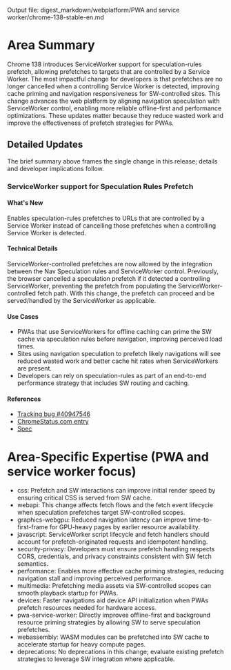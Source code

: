 Output file: digest_markdown/webplatform/PWA and service worker/chrome-138-stable-en.md

# Area Summary

Chrome 138 introduces ServiceWorker support for speculation-rules prefetch, allowing prefetches to targets that are controlled by a Service Worker. The most impactful change for developers is that prefetches are no longer cancelled when a controlling Service Worker is detected, improving cache priming and navigation responsiveness for SW-controlled sites. This change advances the web platform by aligning navigation speculation with ServiceWorker control, enabling more reliable offline-first and performance optimizations. These updates matter because they reduce wasted work and improve the effectiveness of prefetch strategies for PWAs.

## Detailed Updates

The brief summary above frames the single change in this release; details and developer implications follow.

### ServiceWorker support for Speculation Rules Prefetch

#### What's New
Enables speculation-rules prefetches to URLs that are controlled by a Service Worker instead of cancelling those prefetches when a controlling Service Worker is detected.

#### Technical Details
ServiceWorker-controlled prefetches are now allowed by the integration between the Nav Speculation rules and ServiceWorker control. Previously, the browser cancelled a speculation prefetch if it detected a controlling ServiceWorker, preventing the prefetch from populating the ServiceWorker-controlled fetch path. With this change, the prefetch can proceed and be served/handled by the ServiceWorker as applicable.

#### Use Cases
- PWAs that use ServiceWorkers for offline caching can prime the SW cache via speculation rules before navigation, improving perceived load times.
- Sites using navigation speculation to prefetch likely navigations will see reduced wasted work and better cache hit rates when ServiceWorkers are present.
- Developers can rely on speculation-rules as part of an end-to-end performance strategy that includes SW routing and caching.

#### References
- [Tracking bug #40947546](https://bugs.chromium.org/p/chromium/issues/detail?id=40947546)
- [ChromeStatus.com entry](https://chromestatus.com/feature/5121066433150976)
- [Spec](https://wicg.github.io/nav-speculation/speculation-rules.html#speculation-rule-sw-integration)

# Area-Specific Expertise (PWA and service worker focus)

- css: Prefetch and SW interactions can improve initial render speed by ensuring critical CSS is served from SW cache.
- webapi: This change affects fetch flows and the fetch event lifecycle when speculation prefetches target SW-controlled scopes.
- graphics-webgpu: Reduced navigation latency can improve time-to-first-frame for GPU-heavy pages by earlier resource availability.
- javascript: ServiceWorker script lifecycle and fetch handlers should account for prefetch-originated requests and idempotent handling.
- security-privacy: Developers must ensure prefetch handling respects CORS, credentials, and privacy constraints consistent with SW fetch semantics.
- performance: Enables more effective cache priming strategies, reducing navigation stall and improving perceived performance.
- multimedia: Prefetching media assets via SW-controlled scopes can smooth playback startup for PWAs.
- devices: Faster navigations aid device API initialization when PWAs prefetch resources needed for hardware access.
- pwa-service-worker: Directly improves offline-first and background resource priming strategies by allowing SW to serve speculation prefetches.
- webassembly: WASM modules can be prefetched into SW cache to accelerate startup for heavy compute pages.
- deprecations: No deprecations in this change; evaluate existing prefetch strategies to leverage SW integration where applicable.